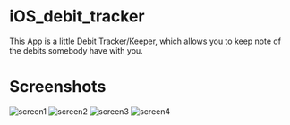 # iOS_debit_tracker

This App is a little Debit Tracker/Keeper, which allows you to keep note of the debits somebody have with you.

# Screenshots

<img src="http://www.lucascutigliani.it/github/iOS_debit_tracker/screen/1.png" alt="screen1">

<img src="http://www.lucascutigliani.it/github/iOS_debit_tracker/screen/2.png" alt="screen2">

<img src="http://www.lucascutigliani.it/github/iOS_debit_tracker/screen/3.png" alt="screen3">

<img src="http://www.lucascutigliani.it/github/iOS_debit_tracker/screen/4.png" alt="screen4">
